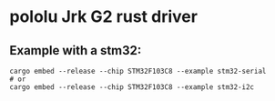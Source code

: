 # pololu Jrk G2 rust driver

## Example with a stm32:

```
cargo embed --release --chip STM32F103C8 --example stm32-serial
# or
cargo embed --release --chip STM32F103C8 --example stm32-i2c
```
